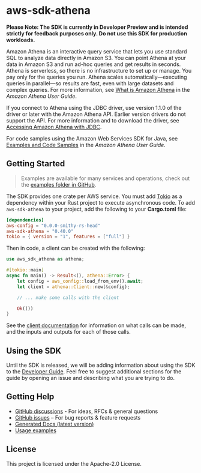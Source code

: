 # aws-sdk-athena

**Please Note: The SDK is currently in Developer Preview and is intended strictly for
feedback purposes only. Do not use this SDK for production workloads.**

Amazon Athena is an interactive query service that lets you use standard SQL to analyze data directly in Amazon S3. You can point Athena at your data in Amazon S3 and run ad-hoc queries and get results in seconds. Athena is serverless, so there is no infrastructure to set up or manage. You pay only for the queries you run. Athena scales automatically—executing queries in parallel—so results are fast, even with large datasets and complex queries. For more information, see [What is Amazon Athena](http://docs.aws.amazon.com/athena/latest/ug/what-is.html) in the _Amazon Athena User Guide_.

If you connect to Athena using the JDBC driver, use version 1.1.0 of the driver or later with the Amazon Athena API. Earlier version drivers do not support the API. For more information and to download the driver, see [Accessing Amazon Athena with JDBC](https://docs.aws.amazon.com/athena/latest/ug/connect-with-jdbc.html).

For code samples using the Amazon Web Services SDK for Java, see [Examples and Code Samples](https://docs.aws.amazon.com/athena/latest/ug/code-samples.html) in the _Amazon Athena User Guide_.

## Getting Started

> Examples are available for many services and operations, check out the
> [examples folder in GitHub](https://github.com/awslabs/aws-sdk-rust/tree/main/examples).

The SDK provides one crate per AWS service. You must add [Tokio](https://crates.io/crates/tokio)
as a dependency within your Rust project to execute asynchronous code. To add `aws-sdk-athena` to
your project, add the following to your **Cargo.toml** file:

```toml
[dependencies]
aws-config = "0.0.0-smithy-rs-head"
aws-sdk-athena = "0.40.0"
tokio = { version = "1", features = ["full"] }
```

Then in code, a client can be created with the following:

```rust
use aws_sdk_athena as athena;

#[tokio::main]
async fn main() -> Result<(), athena::Error> {
    let config = aws_config::load_from_env().await;
    let client = athena::Client::new(&config);

    // ... make some calls with the client

    Ok(())
}
```

See the [client documentation](https://docs.rs/aws-sdk-athena/latest/aws_sdk_athena/client/struct.Client.html)
for information on what calls can be made, and the inputs and outputs for each of those calls.

## Using the SDK

Until the SDK is released, we will be adding information about using the SDK to the
[Developer Guide](https://docs.aws.amazon.com/sdk-for-rust/latest/dg/welcome.html). Feel free to suggest
additional sections for the guide by opening an issue and describing what you are trying to do.

## Getting Help

* [GitHub discussions](https://github.com/awslabs/aws-sdk-rust/discussions) - For ideas, RFCs & general questions
* [GitHub issues](https://github.com/awslabs/aws-sdk-rust/issues/new/choose) – For bug reports & feature requests
* [Generated Docs (latest version)](https://awslabs.github.io/aws-sdk-rust/)
* [Usage examples](https://github.com/awslabs/aws-sdk-rust/tree/main/examples)

## License

This project is licensed under the Apache-2.0 License.

